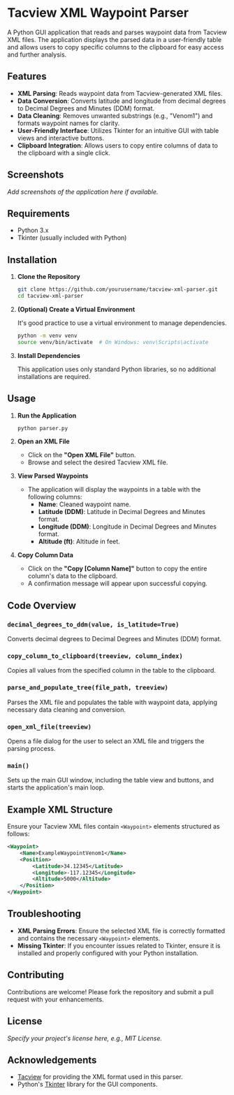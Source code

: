 # Tacview XML Waypoint Parser

A Python GUI application that reads and parses waypoint data from Tacview XML files. The application displays the parsed data in a user-friendly table and allows users to copy specific columns to the clipboard for easy access and further analysis.

## Features

- **XML Parsing**: Reads waypoint data from Tacview-generated XML files.
- **Data Conversion**: Converts latitude and longitude from decimal degrees to Decimal Degrees and Minutes (DDM) format.
- **Data Cleaning**: Removes unwanted substrings (e.g., "Venom1") and formats waypoint names for clarity.
- **User-Friendly Interface**: Utilizes Tkinter for an intuitive GUI with table views and interactive buttons.
- **Clipboard Integration**: Allows users to copy entire columns of data to the clipboard with a single click.

## Screenshots

_Add screenshots of the application here if available._

## Requirements

- Python 3.x
- Tkinter (usually included with Python)

## Installation

1. **Clone the Repository**

   ```bash
   git clone https://github.com/yourusername/tacview-xml-parser.git
   cd tacview-xml-parser
   ```

2. **(Optional) Create a Virtual Environment**

   It's good practice to use a virtual environment to manage dependencies.

   ```bash
   python -m venv venv
   source venv/bin/activate  # On Windows: venv\Scripts\activate
   ```

3. **Install Dependencies**

   This application uses only standard Python libraries, so no additional installations are required.

## Usage

1. **Run the Application**

   ```bash
   python parser.py
   ```

2. **Open an XML File**

   - Click on the **"Open XML File"** button.
   - Browse and select the desired Tacview XML file.

3. **View Parsed Waypoints**

   - The application will display the waypoints in a table with the following columns:
     - **Name**: Cleaned waypoint name.
     - **Latitude (DDM)**: Latitude in Decimal Degrees and Minutes format.
     - **Longitude (DDM)**: Longitude in Decimal Degrees and Minutes format.
     - **Altitude (ft)**: Altitude in feet.

4. **Copy Column Data**

   - Click on the **"Copy [Column Name]"** button to copy the entire column's data to the clipboard.
   - A confirmation message will appear upon successful copying.

## Code Overview

### `decimal_degrees_to_ddm(value, is_latitude=True)`

Converts decimal degrees to Decimal Degrees and Minutes (DDM) format.

### `copy_column_to_clipboard(treeview, column_index)`

Copies all values from the specified column in the table to the clipboard.

### `parse_and_populate_tree(file_path, treeview)`

Parses the XML file and populates the table with waypoint data, applying necessary data cleaning and conversion.

### `open_xml_file(treeview)`

Opens a file dialog for the user to select an XML file and triggers the parsing process.

### `main()`

Sets up the main GUI window, including the table view and buttons, and starts the application's main loop.

## Example XML Structure

Ensure your Tacview XML files contain `<Waypoint>` elements structured as follows:

```xml
<Waypoint>
    <Name>ExampleWaypointVenom1</Name>
    <Position>
        <Latitude>34.12345</Latitude>
        <Longitude>-117.12345</Longitude>
        <Altitude>5000</Altitude>
    </Position>
</Waypoint>
```

## Troubleshooting

- **XML Parsing Errors**: Ensure the selected XML file is correctly formatted and contains the necessary `<Waypoint>` elements.
- **Missing Tkinter**: If you encounter issues related to Tkinter, ensure it is installed and properly configured with your Python installation.

## Contributing

Contributions are welcome! Please fork the repository and submit a pull request with your enhancements.

## License

_Specify your project's license here, e.g., MIT License._

## Acknowledgements

- [Tacview](https://www.tacview.net/) for providing the XML format used in this parser.
- Python's [Tkinter](https://docs.python.org/3/library/tkinter.html) library for the GUI components.
